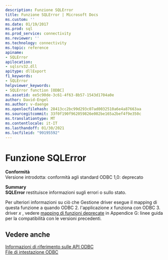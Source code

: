```yaml
---
description: Funzione SQLError
title: Funzione SQLError | Microsoft Docs
ms.custom: ''
ms.date: 01/19/2017
ms.prod: sql
ms.prod_service: connectivity
ms.reviewer: ''
ms.technology: connectivity
ms.topic: reference
apiname:
- SQLError
apilocation:
- sqlsrv32.dll
apitype: dllExport
f1_keywords:
- SQLError
helpviewer_keywords:
- SQLError function [ODBC]
ms.assetid: ee5c90de-3c61-4f63-8b57-1543d1704a0e
author: David-Engel
ms.author: v-daenge
ms.openlocfilehash: 28413cc2bc99d293c07ad0032510a6e4a87663aa
ms.sourcegitcommit: 33f0f190f962059826e002be165a2bef4f9e350c
ms.translationtype: MT
ms.contentlocale: it-IT
ms.lasthandoff: 01/30/2021
ms.locfileid: "99195592"
---
```

# <a name="sqlerror-function"></a>Funzione SQLError
**Conformità**  
 Versione introdotta: conformità agli standard ODBC 1,0: deprecato  
  
 **Summary**  
 **SQLError** restituisce informazioni sugli errori o sullo stato.  
  
 Per ulteriori informazioni su ciò che Gestione driver esegue il mapping di questa funzione a quando ODBC 2. l'applicazione *x* funziona con ODBC 3. driver *x* , vedere [mapping di funzioni deprecate](../../../odbc/reference/appendixes/mapping-deprecated-functions.md) in Appendice G: linee guida per la compatibilità con le versioni precedenti.  
  
## <a name="see-also"></a>Vedere anche  
 [Informazioni di riferimento sulle API ODBC](../../../odbc/reference/syntax/odbc-api-reference.md)   
 [File di intestazione ODBC](../../../odbc/reference/install/odbc-header-files.md)
